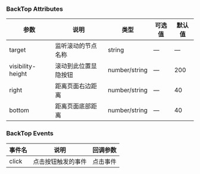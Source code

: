 ### BackTop Attributes

| 参数              | 说明                 | 类型          | 可选值 | 默认值 |
| ----------------- | -------------------- | ------------- | ------ | ------ |
| target            | 监听滚动的节点名称   | string        | —      | —      |
| visibility-height | 滚动到此位置显隐按钮 | number/string | —      | 200    |
| right             | 距离页面右边距离     | number/string | —      | 40     |
| bottom            | 距离页面底部距离     | number/string | —      | 40     |

### BackTop Events

| 事件名 | 说明               | 回调参数 |
| ------ | ------------------ | -------- |
| click  | 点击按钮触发的事件 | 点击事件 |

